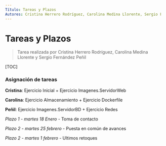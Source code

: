 ```yaml
---
Título: Tareas y Plazos
Autores: Cristina Herrero Rodríguez, Carolina Medina Llorente, Sergio Fernández Peñil
---
```


# Tareas y Plazos

> Tarea realizada por Cristina Herrero Rodríguez, Carolina Medina Llorente y Sergio Fernández Peñil

[TOC]





### Asignación de tareas

**Cristina**: Ejercicio Inicial + Ejercicio Imagenes.ServidorWeb

**Carolina**: Ejercicio Almacenamiento + Ejercicio Dockerfile

**Peñil**: Ejercicio Imagenes.ServidorBD + Ejercicio Redes

*Plazo 1 - martes 18 Enero* - Toma de contacto

*Plazo 2 - martes 25 febrero* - Puesta en común de avances

*Plazo 2 - martes 1 febrero* - Ultimos retoques

